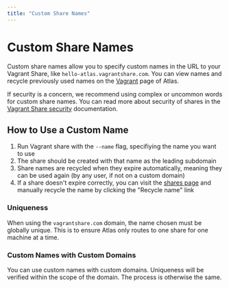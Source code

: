 ```yaml
---
title: "Custom Share Names"
---
```


# Custom Share Names

Custom share names allow you to specify custom names in the URL
to your Vagrant Share, like `hello-atlas.vagrantshare.com`. You can view
names and recycle previously used names on the
[Vagrant](/vagrant) page of Atlas.

If security is a concern, we recommend using complex or uncommon words for
custom share names. You can read more about security of shares in
the [Vagrant Share security](http://docs.vagrantup.com/v2/share/security.html)
documentation.

## How to Use a Custom Name

1. Run Vagrant share with the `--name` flag, specifiying the name you
want to use
2. The share should be created with that name as the leading subdomain
3. Share names are recycled when they expire automatically, meaning they
can be used again (by any user, if not on a custom domain)
4. If a share doesn't expire correctly, you can visit the [shares page](/shares)
and manually recycle the name by clicking the "Recycle name" link

### Uniqueness

When using the `vagrantshare.com` domain, the name chosen must be globally
unique. This is to ensure Atlas only routes to one share for one machine at
 a time.

### Custom Names with Custom Domains

You can use custom names with custom domains. Uniqueness will be verified
within the scope of the domain. The process is otherwise the same.
